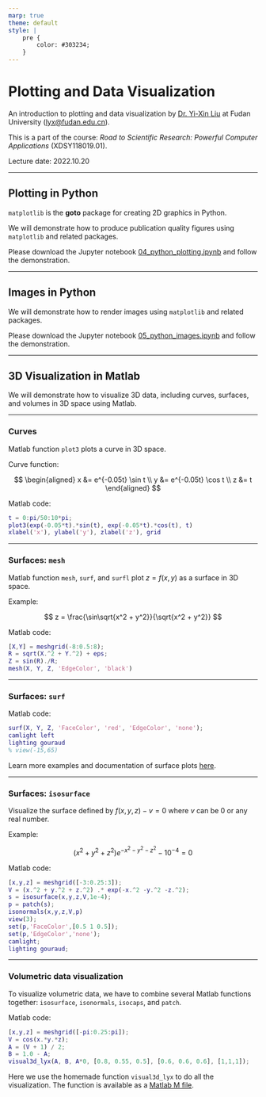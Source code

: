 ```yaml
---
marp: true
theme: default
style: |
    pre {
        color: #303234;
    }
---
```


<!--
backgroundColor: #191a2e
color: skyblue
-->
# Plotting and Data Visualization

An introduction to plotting and data visualization by [Dr. Yi-Xin Liu](http://www.yxliu.group) at Fudan University (lyx@fudan.edu.cn).

This is a part of the course: *Road to Scientific Research: Powerful Computer Applications* (XDSY118019.01).

Lecture date: 2022.10.20

---

<!-- _paginate: true -->
## Plotting in Python

`matplotlib` is the **goto** package for creating 2D graphics in Python.

We will demonstrate how to produce publication quality figures using `matplotlib` and related packages.

Please download the Jupyter notebook [04_python_plotting.ipynb](../notebooks/04_python_plotting.ipynb) and follow the demonstration.

---

## Images in Python

We will demonstrate how to render images using `matplotlib` and related packages.

Please download the Jupyter notebook [05_python_images.ipynb](../notebooks/05_python_images.ipynb) and follow the demonstration.

---

## 3D Visualization in Matlab

We will demonstrate how to visualize 3D data, including curves, surfaces, and volumes in 3D space using Matlab.

---

### Curves

Matlab function `plot3` plots a curve in 3D space.

Curve function:

$$
\begin{aligned}
    x &= e^{-0.05t} \sin t \\
    y &= e^{-0.05t} \cos t \\
    z &= t
\end{aligned}
$$

Matlab code:

```matlab
t = 0:pi/50:10*pi;
plot3(exp(-0.05*t).*sin(t), exp(-0.05*t).*cos(t), t)
xlabel('x'), ylabel('y'), zlabel('z'), grid
```

---

### Surfaces: `mesh`

Matlab function `mesh`, `surf`, and `surfl` plot $z=f(x,y)$ as a surface in 3D space.

Example:

$$ z = \frac{\sin\sqrt{x^2 + y^2}}{\sqrt{x^2 + y^2}} $$

Matlab code:

```matlab
[X,Y] = meshgrid(-8:0.5:8); 
R = sqrt(X.^2 + Y.^2) + eps;
Z = sin(R)./R;
mesh(X, Y, Z, 'EdgeColor', 'black')
```

---

### Surfaces: `surf`

Matlab code:

```matlab
surf(X, Y, Z, 'FaceColor', 'red', 'EdgeColor', 'none');
camlight left
lighting gouraud
% view(-15,65)
```

Learn more examples and documentation of surface plots [here](https://www.mathworks.com/help/matlab/surface-and-mesh-plots-1.html).

---

### Surfaces: `isosurface`

Visualize the surface defined by $f(x, y, z) - v = 0$ where $v$ can be 0 or any real number.

Example:

$$ (x^2+y^2+z^2)e^{-x^2-y^2-z^2} - 10^{-4} = 0 $$

Matlab code:

```matlab
[x,y,z] = meshgrid([-3:0.25:3]);
V = (x.^2 + y.^2 + z.^2) .* exp(-x.^2 -y.^2 -z.^2);
s = isosurface(x,y,z,V,1e-4);
p = patch(s);
isonormals(x,y,z,V,p)
view(3);
set(p,'FaceColor',[0.5 1 0.5]);  
set(p,'EdgeColor','none');
camlight;
lighting gouraud;
```

---

### Volumetric data visualization

To visualize volumetric data, we have to combine several Matlab functions together: `isosurface`, `isonormals`, `isocaps`, and `patch`.

Matlab code:

```matlab
[x,y,z] = meshgrid([-pi:0.25:pi]);
V = cos(x.*y.*z);
A = (V + 1) / 2;
B = 1.0 - A;
visual3d_lyx(A, B, A*0, [0.8, 0.55, 0.5], [0.6, 0.6, 0.6], [1,1,1]);
```

Here we use the homemade function `visual3d_lyx` to do all the visualization. The function is available as a [Matlab M file](../scripts/visual3d_lyx.m).
